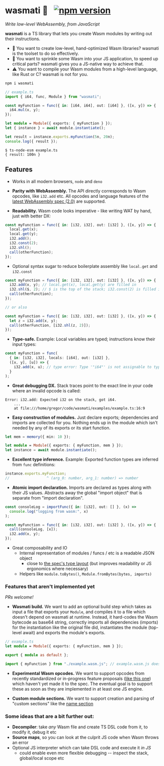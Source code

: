 # wasmati 🍚 &nbsp; [![npm version](https://img.shields.io/npm/v/wasmati.svg?style=flat)](https://www.npmjs.com/package/wasmati)

_Write low-level WebAssembly, from JavaScript_

**wasmati** is a TS library that lets you create Wasm modules by writing out their instructions.

- 🥷 You want to create low-level, hand-optimized Wasm libraries? wasmati is the toolset to do so effectively.
- 🚀 You want to sprinkle some Wasm into your JS application, to speed up critical parts? wasmati gives you a JS-native way to achieve that.
- ⚠️ You want to compile your Wasm modules from a high-level language, like Rust or C? wasmati is not for you.

```sh
npm i wasmati
```

```ts
// example.ts
import { i64, func, Module } from "wasmati";

const myFunction = func({ in: [i64, i64], out: [i64] }, ([x, y]) => {
  i64.mul(x, y);
});

let module = Module({ exports: { myFunction } });
let { instance } = await module.instantiate();

let result = instance.exports.myFunction(5n, 20n);
console.log({ result });
```

```
$ ts-node-esm example.ts
{ result: 100n }
```

## Features

- Works in all modern browsers, `node` and `deno`

- **Parity with WebAssembly.** The API directly corresponds to Wasm opcodes, like `i32.add` etc. All opcodes and language features of the [latest WebAssembly spec (2.0)](https://webassembly.github.io/spec/core/index.html) are supported.

- **Readability.** Wasm code looks imperative - like writing WAT by hand, just with better DX:

```ts
const myFunction = func({ in: [i32, i32], out: [i32] }, ([x, y]) => {
  local.get(x);
  local.get(y);
  i32.add();
  i32.const(2);
  i32.shl();
  call(otherFunction);
});
```

- Optional syntax sugar to reduce boilerplate assembly like `local.get` and `i32.const`

```ts
const myFunction = func({ in: [i32, i32], out: [i32] }, ([x, y]) => {
  i32.add(x, y); // local.get(x), local.get(y) are filled in
  i32.shl($, 2); // $ is the top of the stack; i32.const(2) is filled in
  call(otherFunction);
});

// or also

const myFunction = func({ in: [i32, i32], out: [i32] }, ([x, y]) => {
  let z = i32.add(x, y);
  call(otherFunction, [i32.shl(z, 2)]);
});
```

- **Type-safe.** Example: Local variables are typed; instructions know their input types:

```ts
const myFunction = func(
  { in: [i32, i32], locals: [i64], out: [i32] },
  ([x, y], [u]) => {
    i32.add(x, u); // type error: Type '"i64"' is not assignable to type '"i32"'.
  }
);
```

- **Great debugging DX.** Stack traces point to the exact line in your code where an invalid opcode is called:

```
Error: i32.add: Expected i32 on the stack, got i64.
    ...
    at file:///home/gregor/code/wasmati/examples/example.ts:16:9
```

- **Easy construction of modules.** Just declare exports; dependencies and imports are collected for you. Nothing ends up in the module which isn't needed by any of its exports or its start function.

```ts
let mem = memory({ min: 10 });

let module = Module({ exports: { myFunction, mem } });
let instance = await module.instantiate();
```

- **Excellent type inference.** Example: Exported function types are inferred from `func` definitions:

```ts
instance.exports.myFunction;
//                 ^ (arg_0: number, arg_1: number) => number
```

- **Atomic import declaration.** Imports are declared as types along with their JS values. Abstracts away the global "import object" that is separate from "import declaration".

```ts
const consoleLog = importFunc({ in: [i32], out: [] }, (x) =>
  console.log("logging from wasm:", x)
);

const myFunction = func({ in: [i32, i32], out: [i32] }, ([x, y]) => {
  call(consoleLog, [x]);
  i32.add(x, y);
});
```

- Great composability and IO
  - Internal representation of modules / funcs / etc is a readable JSON object
    - close to [the spec's type layout](https://webassembly.github.io/spec/core/syntax/modules.html#modules) (but improves readability or JS ergonomics where necessary)
  - Helpers like `module.toBytes()`, `Module.fromBytes(bytes, imports)`

### Features that aren't implemented yet

_PRs welcome!_

- **Wasmati build.** We want to add an optional build step which takes as input a file that exports your `Module`, and compiles it to a file which doesn't depend on wasmati at runtime. Instead, it hard-codes the Wasm bytecode as base64 string, correctly imports all dependencies (imports) for the instantiation like the original file did, instantiates the module (top-level await) and exports the module's exports.

```ts
// example.ts
let module = Module({ exports: { myFunction, mem } });

export { module as default };
```

```ts
import { myFunction } from "./example.wasm.js"; // example.wasm.js does not depend on wasmati at runtime
```

- **Experimental Wasm opcodes.** We want to support opcodes from recently standardized or in-progress feature proposals ([like this one](https://github.com/WebAssembly/threads/blob/master/proposals/threads/Overview.md)) which haven't yet made it to the spec. The eventual goal is to support these as soon as they are implemented in at least one JS engine.

- **Custom module sections.** We want to support creation and parsing of "custom sections" like the [name section](https://webassembly.github.io/spec/core/appendix/custom.html#name-section)

### Some ideas that are a bit further out:

- **Decompiler**: take _any_ Wasm file and create TS DSL code from it, to modify it, debug it etc
- **Source maps**, so you can look at the culprit JS code when Wasm throws an error
- Optional JS interpreter which can take DSL code and execute it _in JS_
  - could enable even more flexible debugging -- inspect the stack, global/local scope etc
